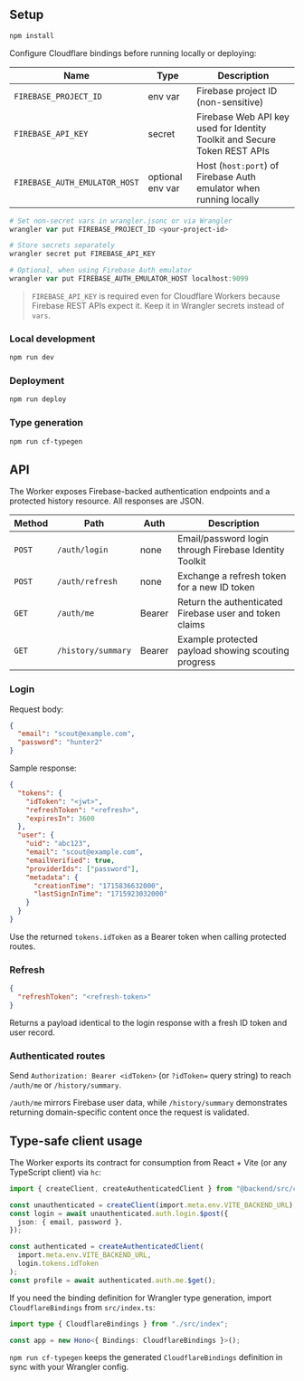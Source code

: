 ## Setup

```txt
npm install
```

Configure Cloudflare bindings before running locally or deploying:

| Name                          | Type             | Description                                                               |
| ----------------------------- | ---------------- | ------------------------------------------------------------------------- |
| `FIREBASE_PROJECT_ID`         | env var          | Firebase project ID (non-sensitive)                                       |
| `FIREBASE_API_KEY`            | secret           | Firebase Web API key used for Identity Toolkit and Secure Token REST APIs |
| `FIREBASE_AUTH_EMULATOR_HOST` | optional env var | Host (`host:port`) of Firebase Auth emulator when running locally         |

```powershell
# Set non-secret vars in wrangler.jsonc or via Wrangler
wrangler var put FIREBASE_PROJECT_ID <your-project-id>

# Store secrets separately
wrangler secret put FIREBASE_API_KEY

# Optional, when using Firebase Auth emulator
wrangler var put FIREBASE_AUTH_EMULATOR_HOST localhost:9099
```

> `FIREBASE_API_KEY` is required even for Cloudflare Workers because Firebase REST APIs expect it. Keep it in Wrangler secrets instead of `vars`.

### Local development

```txt
npm run dev
```

### Deployment

```txt
npm run deploy
```

### Type generation

```txt
npm run cf-typegen
```

## API

The Worker exposes Firebase-backed authentication endpoints and a protected history resource. All responses are JSON.

| Method | Path               | Auth   | Description                                             |
| ------ | ------------------ | ------ | ------------------------------------------------------- |
| `POST` | `/auth/login`      | none   | Email/password login through Firebase Identity Toolkit  |
| `POST` | `/auth/refresh`    | none   | Exchange a refresh token for a new ID token             |
| `GET`  | `/auth/me`         | Bearer | Return the authenticated Firebase user and token claims |
| `GET`  | `/history/summary` | Bearer | Example protected payload showing scouting progress     |

### Login

Request body:

```json
{
  "email": "scout@example.com",
  "password": "hunter2"
}
```

Sample response:

```json
{
  "tokens": {
    "idToken": "<jwt>",
    "refreshToken": "<refresh>",
    "expiresIn": 3600
  },
  "user": {
    "uid": "abc123",
    "email": "scout@example.com",
    "emailVerified": true,
    "providerIds": ["password"],
    "metadata": {
      "creationTime": "1715836632000",
      "lastSignInTime": "1715923032000"
    }
  }
}
```

Use the returned `tokens.idToken` as a Bearer token when calling protected routes.

### Refresh

```json
{
  "refreshToken": "<refresh-token>"
}
```

Returns a payload identical to the login response with a fresh ID token and user record.

### Authenticated routes

Send `Authorization: Bearer <idToken>` (or `?idToken=` query string) to reach `/auth/me` or `/history/summary`.

`/auth/me` mirrors Firebase user data, while `/history/summary` demonstrates returning domain-specific content once the request is validated.

## Type-safe client usage

The Worker exports its contract for consumption from React + Vite (or any TypeScript client) via `hc`:

```ts
import { createClient, createAuthenticatedClient } from "@backend/src/client";

const unauthenticated = createClient(import.meta.env.VITE_BACKEND_URL);
const login = await unauthenticated.auth.login.$post({
  json: { email, password },
});

const authenticated = createAuthenticatedClient(
  import.meta.env.VITE_BACKEND_URL,
  login.tokens.idToken
);
const profile = await authenticated.auth.me.$get();
```

If you need the binding definition for Wrangler type generation, import `CloudflareBindings` from `src/index.ts`:

```ts
import type { CloudflareBindings } from "./src/index";

const app = new Hono<{ Bindings: CloudflareBindings }>();
```

`npm run cf-typegen` keeps the generated `CloudflareBindings` definition in sync with your Wrangler config.

